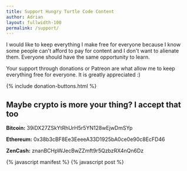 ```yaml
---
title: Support Hungry Turtle Code Content
author: Adrian
layout: fullwidth-100
permalink: /support/
---
```

I would like to keep everything I make free for everyone because I know some people can't afford to pay for content and I don't want to alienate them. Everyone should have the same opportunity to learn.

Your support through donations or Patreon are what allow me to keep everything free for everyone. It is greatly appreciated :) 

{% include donation-buttons.html %}

## Maybe crypto is more your thing? I accept that too

**Bitcoin:** 39iDX27ZSkYtRhUrH5r5YN128wEjwDmSYp

**Ethereum:** 0x38b3cBF8Ee3EeeeA33D1925bA0ce0e90c8EcFD46

**ZenCash:** znanBCHpWJecBwZZmft9r5QzbzRX4nQn6Dz

{% javascript manifest %}
{% javascript post %}
